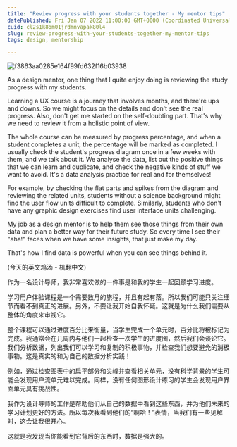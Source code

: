```yaml
---
title: "Review progress with your students together - My mentor tips"
datePublished: Fri Jan 07 2022 11:00:00 GMT+0000 (Coordinated Universal Time)
cuid: cl2s1k8om01jrdmnvapak80l4
slug: review-progress-with-your-students-together-my-mentor-tips
tags: design, mentorship

---
```


![f3863aa0285e164f99fd632f16b03938](media/16455588927523/f3863aa0285e164f99fd632f16b03938.jpeg)

As a design mentor, one thing that I quite enjoy doing is reviewing the study progress with my students.

Learning a UX course is a journey that involves months, and there're ups and downs. So we might focus on the details and don't see the real progress. Also, don't get me started on the self-doubting part. That's why we need to review it from a holistic point of view.

The whole course can be measured by progress percentage, and when a student completes a unit, the percentage will be marked as completed. I usually check the student's progress diagram once in a few weeks with them, and we talk about it. We analyse the data, list out the positive things that we can learn and duplicate, and check the negative kinds of stuff we want to avoid. It's a data analysis practice for real and for themselves!

For example, by checking the flat parts and spikes from the diagram and reviewing the related units, students without a science background might find the user flow units difficult to complete. Similarly, students who don't have any graphic design exercises find user interface units challenging.

My job as a design mentor is to help them see those things from their own data and plan a better way for their future study. So every time I see their "aha!" faces when we have some insights, that just make my day.

That's how I find data is powerful when you can see things behind it.

(今天的英文鸡汤 - 机翻中文)

作为一名设计导师，我非常喜欢做的一件事是和我的学生一起回顾学习进度。

学习用户体验课程是一个需要数月的旅程，并且有起有落。所以我们可能只关注细节而看不到真正的进展。另外，不要让我开始自我怀疑。这就是为什么我们需要从整体的角度来审视它。

整个课程可以通过进度百分比来衡量，当学生完成一个单元时，百分比将被标记为完成。我通常会在几周内与他们一起检查一次学生的进度图，然后我们会谈论它。我们分析数据，列出我们可以学习和复制的积极事物，并检查我们想要避免的消极事物。这是真实的和为自己的数据分析实践！

例如，通过检查图表中的扁平部分和尖峰并查看相关单元，没有科学背景的学生可能会发现用户流单元难以完成。同样，没有任何图形设计练习的学生会发现用户界面单元具有挑战性。

我作为设计导师的工作是帮助他们从自己的数据中看到这些东西，并为他们未来的学习计划更好的方法。所以每次我看到他们的“啊哈！”表情，当我们有一些见解时，这会让我很开心。

这就是我发现当你能看到它背后的东西时，数据是强大的。